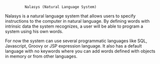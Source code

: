

             Nalasys (Natural Language System)
             
Nalasys is a natural language system that allows users to specify instructions to the computer in natural language. By defining words with intrinsic data the system recognizes, a user will be able to program a system using his own words.

For now the system can use several programmatic languages like SQL, Javascript, Groovy or JSP expression language. It also has a default language with no keywords where you can add words defined with objects in memory or from other languages.


